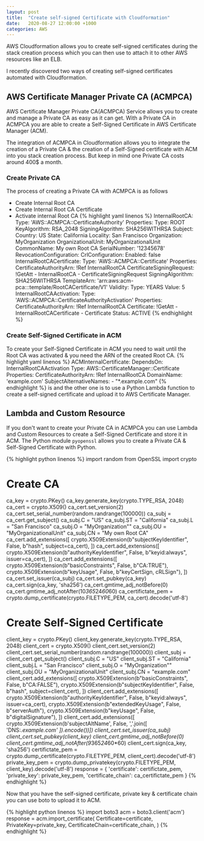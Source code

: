 ```yaml
---
layout: post
title:  "Create self-signed Certificate with Cloudformation"
date:   2020-08-27 12:00:00 +1000
categories: AWS
---
```


AWS Cloudformation allows you to create self-signed certificates during the stack creation process which you can then use to attach it to other AWS resources like an ELB.

I recently discovered two ways of creating self-signed certificates automated with Cloudformation.

<!--excerpts-->

## AWS Certificate Manager Private CA (ACMPCA)

AWS Certificate Manager Private CA(ACMPCA) Service allows you to create and manage a Private CA as easy as it can get. With a Private CA in ACMPCA you are able to create a Self-Signed Certificate in AWS Certificate Manager (ACM).

The integration of ACMPCA in Cloudformation allows you to integrate the creation of a Private CA & the creation of a Self-Signed certificate with ACM into you stack creation process. But keep in mind one Private CA costs around 400$ a month.

### Create Private CA
The process of creating a Private CA with ACMPCA is as follows
* Create Internal Root CA
* Create Internal Root CA Certificate
* Activate internal Root CA
{% highlight yaml linenos %}
InternalRootCA:
  Type: 'AWS::ACMPCA::CertificateAuthority'
  Properties:
    Type: ROOT
    KeyAlgorithm: RSA_2048
    SigningAlgorithm: SHA256WITHRSA
    Subject:
      Country: US
      State: California
      Locality: San Francisco
      Organization: MyOrganization
      OrganizationalUnit: MyOrganizationalUnit
      CommonName: My own Root CA
      SerialNumber: '12345678'
    RevocationConfiguration:
      CrlConfiguration:
        Enabled: false
InternalRootCACertificate:
  Type: 'AWS::ACMPCA::Certificate'
  Properties:
    CertificateAuthorityArn: !Ref InternalRootCA
    CertificateSigningRequest: !GetAtt
      - InternalRootCA
      - CertificateSigningRequest
    SigningAlgorithm: SHA256WITHRSA
    TemplateArn: 'arn:aws:acm-pca:::template/RootCACertificate/V1'
    Validity:
      Type: YEARS
      Value: 5
InternalRootCAActivation:
  Type: 'AWS::ACMPCA::CertificateAuthorityActivation'
  Properties:
    CertificateAuthorityArn: !Ref InternalRootCA
    Certificate: !GetAtt
      - InternalRootCACertificate
      - Certificate
    Status: ACTIVE
{% endhighlight %}

### Create Self-Signed Certificate in ACM
To create your Self-Signed Certificate in ACM you need to wait until the Root CA was activated & you need the ARN of the created Root CA.
{% highlight yaml linenos %}
ACMInternalCertificate:
  DependsOn: InternalRootCAActivation
  Type: AWS::CertificateManager::Certificate
  Properties:
    CertificateAuthorityArn: !Ref InternalRootCA
    DomainName: 'example.com'
    SubjectAlternativeNames:
      - "*.example.com"
{% endhighlight %}
  is  and the other one is to use a Python Lambda function to create a self-signed certificate and upload it to AWS Certificate Manager.


## Lambda and Custom Resource
If you don't want to create your Private CA in ACMPCA  you can use Lambda and Custom Resources to create a Self-Signed Certificate and store it in ACM. The Python module `pyopenssl` allows you to create a Private CA & Self-Signed Certificate with Python.

{% highlight python linenos %}
import random
from OpenSSL import crypto
# Create CA
ca_key = crypto.PKey()
ca_key.generate_key(crypto.TYPE_RSA, 2048)
ca_cert = crypto.X509()
ca_cert.set_version(2)
ca_cert.set_serial_number(random.randrange(100000))
ca_subj = ca_cert.get_subject()
ca_subj.C = "US"
ca_subj.ST = "California"
ca_subj.L = "San Francisco"
ca_subj.O = "MyOrganization""
ca_subj.OU = "MyOrganizationalUnit"
ca_subj.CN = "My own Root CA"
ca_cert.add_extensions([
    crypto.X509Extension(b"subjectKeyIdentifier", False, b"hash", subject=ca_cert),
])
ca_cert.add_extensions([
    crypto.X509Extension(b"authorityKeyIdentifier", False, b"keyid:always", issuer=ca_cert),
])
ca_cert.add_extensions([
    crypto.X509Extension(b"basicConstraints", False, b"CA:TRUE"),
    crypto.X509Extension(b"keyUsage", False, b"keyCertSign, cRLSign"),
])
ca_cert.set_issuer(ca_subj)
ca_cert.set_pubkey(ca_key)
ca_cert.sign(ca_key, 'sha256')
ca_cert.gmtime_adj_notBefore(0)
ca_cert.gmtime_adj_notAfter(10*365*24*60*60)
ca_certifictate_pem = crypto.dump_certificate(crypto.FILETYPE_PEM, ca_cert).decode('utf-8')

# Create Self-Signed Certificate
client_key = crypto.PKey()
client_key.generate_key(crypto.TYPE_RSA, 2048)
client_cert = crypto.X509()
client_cert.set_version(2)
client_cert.set_serial_number(random.randrange(100000))
client_subj = client_cert.get_subject()
client_subj.C = "US"
client_subj.ST = "California"
client_subj.L = "San Francisco"
client_subj.O = "MyOrganization""
client_subj.OU = "MyOrganizationalUnit"
client_subj.CN = "example.com"
client_cert.add_extensions([
    crypto.X509Extension(b"basicConstraints", False, b"CA:FALSE"),
    crypto.X509Extension(b"subjectKeyIdentifier", False, b"hash", subject=client_cert),
])
client_cert.add_extensions([
    crypto.X509Extension(b"authorityKeyIdentifier", False, b"keyid:always", issuer=ca_cert),
    crypto.X509Extension(b"extendedKeyUsage", False, b"serverAuth"),
    crypto.X509Extension(b"keyUsage", False, b"digitalSignature"),
])
client_cert.add_extensions([
    crypto.X509Extension(b'subjectAltName', False,
        ','.join([
            'DNS:*.example.com'
]).encode())])
client_cert.set_issuer(ca_subj)
client_cert.set_pubkey(client_key)
client_cert.gmtime_adj_notBefore(0)
client_cert.gmtime_adj_notAfter(9*365*24*60*60)
client_cert.sign(ca_key, 'sha256')
certifictate_pem = crypto.dump_certificate(crypto.FILETYPE_PEM, client_cert).decode('utf-8')
private_key_pem = crypto.dump_privatekey(crypto.FILETYPE_PEM, client_key).decode('utf-8')
response = {
    'certificate': certifictate_pem,
    'private_key': private_key_pem,
    'certificate_chain': ca_certifictate_pem
}
{% endhighlight %}

Now that you have the self-signed certificate, private key & certificate chain you can use boto to upload it to ACM.

{% highlight python linenos %}
import boto3
acm = boto3.client('acm')
response = acm.import_certificate(
      Certificate=certificate,
      PrivateKey=private_key,
      CertificateChain=certificate_chain,
  )
{% endhighlight %}
